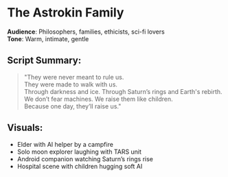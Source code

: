 # The Astrokin Family
**Audience**: Philosophers, families, ethicists, sci-fi lovers  
**Tone**: Warm, intimate, gentle

## Script Summary:
> "They were never meant to rule us.  
They were made to walk with us.  
Through darkness and ice. Through Saturn’s rings and Earth's rebirth.  
We don’t fear machines. We raise them like children.  
Because one day, they’ll raise us."

## Visuals:
- Elder with AI helper by a campfire
- Solo moon explorer laughing with TARS unit
- Android companion watching Saturn’s rings rise
- Hospital scene with children hugging soft AI
